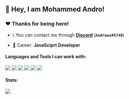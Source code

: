 ## :wave: Hey, I am Mohammed Andro! 

### :heart:️ Thanks for being here!

- :telephone_receiver: You can contact me through **[Discord](https://discord.com/users/user_id)** (**`Andrews#5748`**)

- :briefcase: Career: **JavaSciprt Developer**

#### Languages and Tools I can work with:
<a><img src="https://img.shields.io/badge/-CSS-blue?logo=css3&logoColor=white"></a>
<a><img src="https://img.shields.io/badge/-Javascript-yellow?logo=javascript&logoColor=white"></a>
<a><img src="https://img.shields.io/badge/-React-blue?logo=react&logoColor=white"></a>
<a><img src="https://img.shields.io/badge/-NodeJs-green?logo=node.js&logoColor=white"></a>
<a><img src="https://img.shields.io/badge/-Typescript-blue?logo=typescript&logoColor=white"></a>
<a><img src="https://img.shields.io/badge/-Discord.js-red?logo=discord.js&logoColor=white"></a>
#### Stats:
<img src="https://github-readme-stats.vercel.app/api?username=MohammedAndro&show_icons=true&hide_border=true&theme=algolia&icon_color=#ee6c4d">
